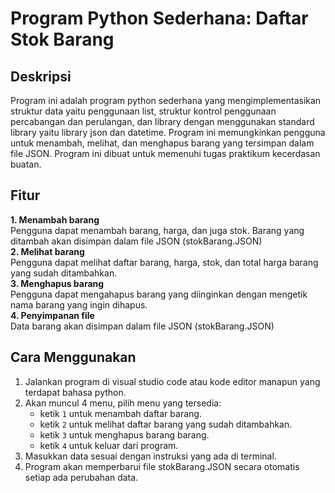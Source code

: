 # Program Python Sederhana: Daftar Stok Barang

## Deskripsi
Program ini adalah program python sederhana yang mengimplementasikan struktur data yaitu penggunaan list, struktur kontrol penggunaan percabangan dan perulangan, dan library dengan menggunakan standard library yaitu library json dan datetime. Program ini memungkinkan pengguna untuk menambah, melihat, dan menghapus barang yang tersimpan dalam file JSON. Program ini dibuat untuk memenuhi tugas praktikum kecerdasan buatan.

## Fitur
**1. Menambah barang**  
Pengguna dapat menambah barang, harga, dan juga stok. Barang yang ditambah akan disimpan dalam file JSON (stokBarang.JSON)  
**2. Melihat barang**  
Pengguna dapat melihat daftar barang, harga, stok, dan total harga barang yang sudah ditambahkan.  
**3. Menghapus barang**  
Pengguna dapat mengahapus barang yang diinginkan dengan mengetik nama barang yang ingin dihapus.  
**4. Penyimpanan file**  
Data barang akan disimpan dalam file JSON (stokBarang.JSON)  

## Cara Menggunakan
1. Jalankan program di visual studio code atau kode editor manapun yang terdapat bahasa python.
2. Akan muncul 4 menu, pilih menu yang tersedia:
   - ketik `1` untuk menambah daftar barang. 
   - ketik `2` untuk melihat daftar barang yang sudah ditambahkan.
   - ketik `3` untuk menghapus barang barang.
   - ketik `4` untuk keluar dari program.
3. Masukkan data sesuai dengan instruksi yang ada di terminal.
4. Program akan memperbarui file stokBarang.JSON secara otomatis setiap ada perubahan data. 
